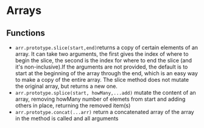 # Arrays

## Functions
- `arr.prototype.slice(start,end)`returns a copy of certain elements of an array. It can take two arguments, the first gives the index of where to begin the slice, the second is the index for where to end the slice (and it's non-inclusive).If the arguments are not provided, the default is to start at the beginning of the array through the end, which is an easy way to make a copy of the entire array. The slice method does not mutate the original array, but returns a new one.
- `arr.prototype.splice(start, howMany,...add)` mutate the content of an array, removing howMany number of elemets from start and adding others in place, returning the removed item(s)
- `arr.prototype.concat(...arr)` return a concatenated array of the array in the method is called and all arguments
